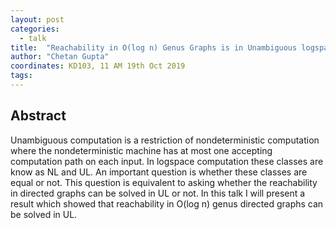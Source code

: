 ```yaml
---
layout: post
categories:
  - talk
title:  "Reachability in O(log n) Genus Graphs is in Unambiguous logspace"
author: "Chetan Gupta"
coordinates: KD103, 11 AM 19th Oct 2019
tags: 
---
```

## Abstract

Unambiguous computation is a restriction of nondeterministic computation where the nondeterministic machine has at most one accepting computation path on each input.  In logspace computation these classes are know as NL and UL.  An important question is whether these classes are equal or not. This question is equivalent to asking whether the reachability in directed graphs can be solved in UL or not. In this talk I will present a result which showed that reachability in O(log n) genus directed graphs can be solved in UL.
